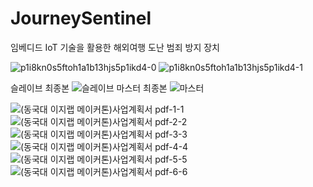 # JourneySentinel
임베디드 IoT 기술을 활용한 해외여행 도난 범죄 방지 장치

![p1i8kn0s5ftoh1a1b13hjs5p1ikd4-0](https://github.com/user-attachments/assets/147eadcf-31d9-44b7-8a7b-f6757ae1e678)
![p1i8kn0s5ftoh1a1b13hjs5p1ikd4-1](https://github.com/user-attachments/assets/c1719a80-59df-46b2-b64e-7b22eb41cbcb)

슬레이브 최종본
![슬레이브](https://github.com/user-attachments/assets/1706094a-2f11-4900-92e1-7f444e1d9e92)
마스터 최종본
![마스터](https://github.com/user-attachments/assets/61a966ae-5740-4862-8e93-a824de450593)

![(동국대 이지랩 메이커톤)사업계획서 pdf-1-1](https://github.com/user-attachments/assets/c4bb2627-66cd-40f1-be06-32c2a1af3c9a)
![(동국대 이지랩 메이커톤)사업계획서 pdf-2-2](https://github.com/user-attachments/assets/94f61d45-d51d-45a3-9745-458ea40c037d)
![(동국대 이지랩 메이커톤)사업계획서 pdf-3-3](https://github.com/user-attachments/assets/1e9ce274-111a-4983-8272-7cbb332447ee)
![(동국대 이지랩 메이커톤)사업계획서 pdf-4-4](https://github.com/user-attachments/assets/5c31435e-6a98-4ef0-a306-e75089b08555)
![(동국대 이지랩 메이커톤)사업계획서 pdf-5-5](https://github.com/user-attachments/assets/f030ee32-fd22-4723-9522-506237554089)
![(동국대 이지랩 메이커톤)사업계획서 pdf-6-6](https://github.com/user-attachments/assets/2aa5f6cd-9c3e-407b-9ab6-ea438563e9aa)
